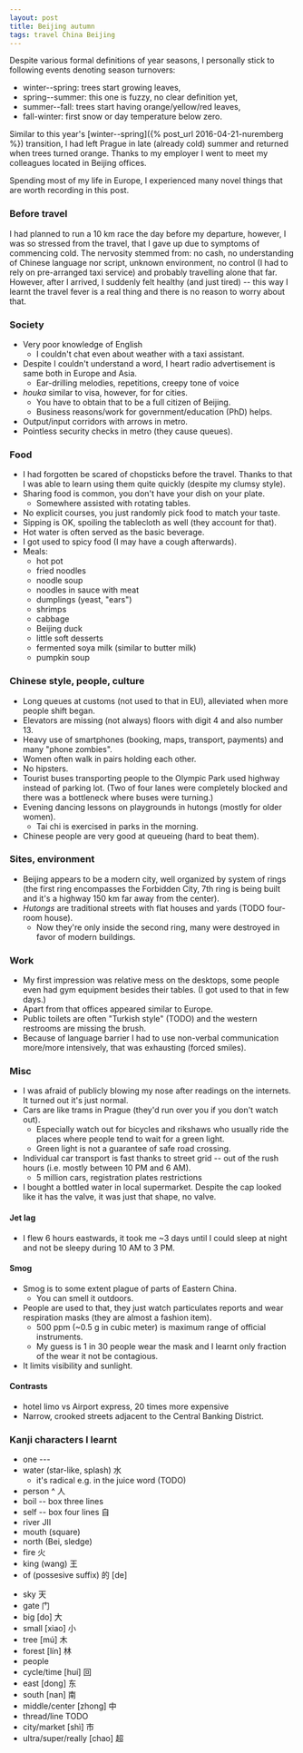 ```yaml
---
layout: post
title: Beijing autumn
tags: travel China Beijing
---
```


Despite various formal definitions of year seasons, I personally stick to
following events denoting season turnovers:

  * winter--spring: trees start growing leaves,
  * spring--summer: this one is fuzzy, no clear definition yet,
  * summer--fall: trees start having orange/yellow/red leaves,
  * fall-winter: first snow or day temperature below zero.

Similar to this year's [winter--spring]({% post_url 2016-04-21-nuremberg %})
transition, I had left Prague in late (already cold) summer and returned when
trees turned orange.
Thanks to my employer I went to meet my colleagues located in Beijing offices.

Spending most of my life in Europe, I experienced many novel things that are
worth recording in this post.

### Before travel

I had planned to run a 10 km race the day before my departure, however, I was so
stressed from the travel, that I gave up due to symptoms of commencing cold.
The nervosity stemmed from: no cash, no understanding of Chinese language nor
script, unknown environment, no control (I had to rely on pre-arranged taxi
service) and probably travelling alone that far.
However, after I arrived, I suddenly felt healthy (and just tired) -- this way
I learnt the travel fever is a real thing and there is no reason to worry about
that.


### Society

  * Very poor knowledge of English
    * I couldn't chat even about weather with a taxi assistant.
  * Despite I couldn't understand a word, I heart radio advertisement is same
    both in Europe and Asia.
    * Ear-drilling melodies, repetitions, creepy tone of voice
  * *houka* similar to visa, however, for for cities.
    * You have to obtain that to be a full citizen of Beijing.
    * Business reasons/work for government/education (PhD) helps.
  * Output/input corridors with arrows in metro.
  * Pointless security checks in metro (they cause queues).

### Food

  * I had forgotten be scared of chopsticks before the travel. Thanks to that I
    was able to learn using them quite quickly (despite my clumsy style).
  * Sharing food is common, you don't have your dish on your plate.
    * Somewhere assisted with rotating tables.
  * No explicit courses, you just randomly pick food to match your taste.
  * Sipping is OK, spoiling the tablecloth as well (they account for that).
  * Hot water is often served as the basic beverage.
  * I got used to spicy food (I may have a cough afterwards).
  * Meals:
    * hot pot
    * fried noodles
    * noodle soup
    * noodles in sauce with meat
    * dumplings (yeast, "ears")
    * shrimps
    * cabbage
    * Beijing duck
    * little soft desserts
    * fermented soya milk (similar to butter milk)
    * pumpkin soup

### Chinese style, people, culture

  * Long queues at customs (not used to that in EU), alleviated when more
    people shift began.
  * Elevators are missing (not always) floors with digit 4 and also number 13.
  * Heavy use of smartphones (booking, maps, transport, payments) and many
    "phone zombies".
  * Women often walk in pairs holding each other.
  * No hipsters.
  * Tourist buses transporting people to the Olympic Park used highway instead
    of parking lot. (Two of four lanes were completely blocked and there was a
    bottleneck where buses were turning.)
  * Evening dancing lessons on playgrounds in hutongs (mostly for older women).
    * Tai chi is exercised in parks in the morning.
  * Chinese people are very good at queueing (hard to beat them).

### Sites, environment

  * Beijing appears to be a modern city, well organized by system of rings (the
    first ring encompasses the Forbidden City, 7th ring is being built and it's
    a highway 150 km far away from the center).
  * *Hutongs* are traditional streets with flat houses and yards (TODO four-room house).
    * Now they're only inside the second ring, many were destroyed in favor of
      modern buildings.

### Work

  * My first impression was relative mess on the desktops, some people even had
    gym equipment besides their tables. (I got used to that in few days.)
  * Apart from that offices appeared similar to Europe.
  * Public toilets are often "Turkish style" (TODO) and the western restrooms
    are missing the brush.
  * Because of language barrier I had to use non-verbal communication more/more
    intensively, that was exhausting (forced smiles).

### Misc

  * I was afraid of publicly blowing my nose after readings on the internets.
    It turned out it's just normal.
  * Cars are like trams in Prague (they'd run over you if you don't watch out).
    * Especially watch out for bicycles and rikshaws who usually ride the
      places where people tend to wait for a green light.
    * Green light is not a guarantee of safe road crossing.
  * Individual car transport is fast thanks to street grid -- out of the rush
    hours (i.e. mostly between 10 PM and 6 AM).
    * 5 million cars, registration plates restrictions
  * I bought a bottled water in local supermarket. Despite the cap looked like
    it has the valve, it was just that shape, no valve.


#### Jet lag

  * I flew 6 hours eastwards, it took me ~3 days until I could sleep at night
    and not be sleepy during 10 AM to 3 PM.

#### Smog

  * Smog is to some extent plague of parts of Eastern China.
    * You can smell it outdoors.
  * People are used to that, they just watch particulates reports and wear
    respiration masks (they are almost a fashion item).
    * 500 ppm (~0.5 g in cubic meter) is maximum range of official instruments.
    * My guess is 1 in 30 people wear the mask and I learnt only fraction of
      the wear it not be contagious.
  * It limits visibility and sunlight.

#### Contrasts

  * hotel limo vs Airport express, 20 times more expensive
  * Narrow, crooked streets adjacent to the Central Banking District.
  

### Kanji characters I learnt

  * one ---
  * water (star-like, splash) 水
    * it's radical e.g. in the juice word (TODO)
  * person   ^ 人
  * boil -- box three lines
  * self -- box four lines 自
  * river JII
  * mouth (square)
  * north (Bei, sledge)
  * fire 火
  * king (wang) 王
  * of (possesive suffix) 的 [de]
  - sky 天
  - gate 门
  - big [do] 大
  - small [xiao] 小
  - tree [mú] 木
  - forest [lín] 林
  - people
  - cycle/time [huí] 回
  - east [dong] 东
  - south [nan] 南
  - middle/center [zhong] 中
  - thread/line  TODO
  - city/market [shì] 市
  - ultra/super/really [chao] 超

